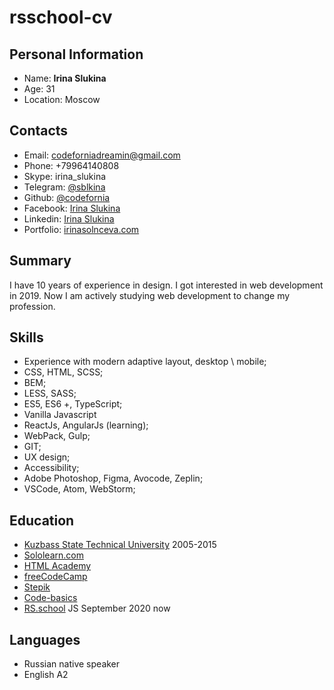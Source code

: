 
# rsschool-cv
## Personal Information  
* Name: **Irina Slukina** 
* Age: 31
* Location: Moscow
  
## Contacts  
* Email: codeforniadreamin@gmail.com  
* Phone: +79964140808  
* Skype: irina_slukina
* Telegram: [@sblkina](https://t.me/sblkina)
* Github: [@codefornia](https://github.com/codefornia/)
* Facebook: [Irina Slukina](https://www.facebook.com/irinkaslukina/)
* Linkedin: [Irina Slukina](https://www.linkedin.com/in/irina-slukina-72116a17a/)  
* Portfolio: [irinasolnceva.com](https://irinasolnceva.com/)  


## Summary
I have 10 years of experience in design.
I got interested in web development in 2019.
Now I am actively studying web development to change my profession.

## Skills  
* Experience with modern adaptive layout, desktop \ mobile;  
* CSS, HTML, SCSS;  
* BEM;  
* LESS, SASS;  
* ES5, ES6 +, TypeScript;  
* Vanilla Javascript  
* ReactJs, AngularJs (learning);  
* WebPack, Gulp;  
* GIT;  
* UX design;  
* Accessibility;  
* Adobe Photoshop, Figma, Avocode, Zeplin;  
* VSCode, Atom, WebStorm;  
  
## Education  
* [Kuzbass State Technical University](https://www.kuzstu.ru/) 2005-2015  
* [Sololearn.com](https://www.sololearn.com/Profile/17066323/)   
* [HTML Academy](https://htmlacademy.ru/profile/id990505)  
* [freeCodeCamp](https://www.freecodecamp.org/fcc7a937a87-8b12-4acd-ad67-b5a6947ad70f)  
* [Stepik](https://stepik.org/users/58493511)  
* [Code-basics](https://ru.code-basics.com/profile)  
* [RS.school](https://rs.school/)   JS September 2020 now  
  
## Languages  
* Russian native speaker  
* English А2
